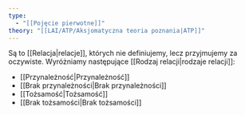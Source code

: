 ```yaml
---
type:
  - "[[Pojęcie pierwotne]]"
theory: "[[LAI/ATP/Aksjomatyczna teoria poznania|ATP]]"
---
```

Są to [[Relacja|relacje]], których nie definiujemy, lecz przyjmujemy za oczywiste. Wyróżniamy następujące [[Rodzaj relacji|rodzaje relacji]]:
* [[Przynależność|Przynależność]]
* [[Brak przynależności|Brak przynależności]]
* [[Tożsamość|Tożsamość]]
* [[Brak tożsamości|Brak tożsamości]]